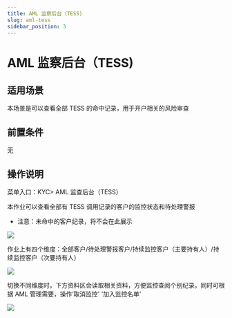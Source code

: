 ```yaml
---
title: AML 监察后台（TESS)
slug: aml-tess
sidebar_position: 3
---
```



# AML 监察后台（TESS)

## 适用场景

本场景是可以查看全部 TESS 的命中记录，用于开户相关的风险审查

## 前置条件

无

## 操作说明

菜单入口：KYC&gt; AML 监查后台（TESS）

本作业可以查看全部有 TESS 调用记录的客户的监控状态和待处理警报

- 注意：未命中的客户纪录，将不会在此展示

<img src="/assets/P86Gb51eVoQeEfxqzfQcJcvDnKr.png"/>

 作业上有四个维度：全部客户/待处理警报客户/持续监控客户（主要持有人）/持续监控客户（次要持有人）

<img src="/assets/NwZHbeCvvokJfAx9ILwcLy7NnQf.png"/>

切换不同维度时，下方资料区会读取相关资料，方便监控查阅个别纪录，同时可根据 AML 管理需要，操作‘取消监控' '加入监控名单‘

<img src="/assets/UufEbDUO3oIU5dxWwXMcTKgVnbc.png"/>

